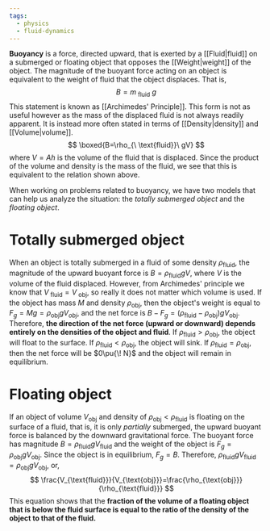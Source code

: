 ```yaml
---
tags:
  - physics
  - fluid-dynamics
---
```

**Buoyancy** is a force, directed upward, that is exerted by a [[Fluid|fluid]] on a submerged or floating object that opposes the [[Weight|weight]] of the object. The magnitude of the buoyant force acting on an object is equivalent to the weight of fluid that the object displaces. That is,
$$
B=m_{\ \text{fluid}}\ g
$$
This statement is known as [[Archimedes' Principle]]. This form is not as useful however as the mass of the displaced fluid is not always readily apparent. It is instead more often stated in terms of [[Density|density]] and [[Volume|volume]].
$$
\boxed{B=\rho_{\ \text{fluid}}\ gV}
$$
where $V=Ah$ is the volume of the fluid that is displaced. Since the product of the volume and density is the mass of the fluid, we see that this is equivalent to the relation shown above.

When working on problems related to buoyancy, we have two models that can help us analyze the situation: the *totally submerged object* and the *floating object*.
# Totally submerged object
When an object is totally submerged in a fluid of some density $\rho_{\text{fluid}}$, the magnitude of the upward buoyant force is $B=\rho_{\text{fluid}} gV$, where $V$ is the volume of the fluid displaced. However, from Archimedes' principle we know that $V_{\ \text{fluid}}=V_{\ \text{obj}}$, so really it does not matter which volume is used. If the object has mass $M$ and density $\rho_{\text{obj}}$, then the object's weight is equal to $F_{g}=Mg=\rho_{\text{obj}}gV_{obj}$, and the net force is $B-F_{g}=(\rho_{\text{fluid}}-\rho_{\text{obj}})gV_{\text{obj}}$. Therefore, **the direction of the net force (upward or downward) depends entirely on the densities of the object and fluid**. If $\rho_{\text{fluid}}>\rho_{\text{obj}}$, the object will float to the surface. If $\rho_{\text{fluid}}<\rho_{\text{obj}}$, the object will sink. If $\rho_{\text{fluid}}=\rho_{\text{obj}}$, then the net force will be $0\pu{\! N}$ and the object will remain in equilibrium.
# Floating object
If an object of volume $V_{\text{obj}}$ and density of $\rho_{\text{obj}}<\rho_{\text{fluid}}$ is floating on the surface of a fluid, that is, it is only *partially* submerged, the upward buoyant force is balanced by the downward gravitational force. The buoyant force has magnitude $B=\rho_{\text{fluid}}gV_{\text{fluid}}$ and the weight of the object is $F_{g}=\rho_{\text{obj}}gV_{\text{obj}}$. Since the object is in equilibrium, $F_{g}=B$. Therefore, $\rho_{\text{fluid}}gV_{\text{fluid}}=\rho_{\text{obj}}gV_{\text{obj}}$, or,
$$
\frac{V_{\text{fluid}}}{V_{\text{obj}}}=\frac{\rho_{\text{obj}}}{\rho_{\text{fluid}}}
$$
This equation shows that the **fraction of the volume of a floating object that is below the fluid surface is equal to the ratio of the density of the object to that of the fluid.**